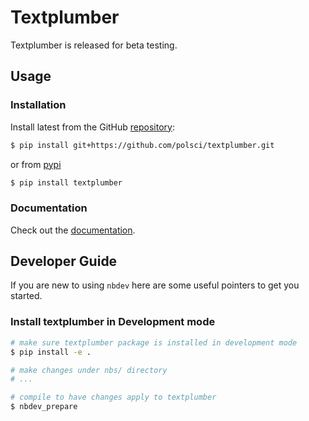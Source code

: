 # Textplumber


<!-- WARNING: THIS FILE WAS AUTOGENERATED! DO NOT EDIT! -->

Textplumber is released for beta testing.

## Usage

### Installation

Install latest from the GitHub
[repository](https://github.com/polsci/textplumber):

``` sh
$ pip install git+https://github.com/polsci/textplumber.git
```

or from [pypi](https://pypi.org/project/textplumber/)

``` sh
$ pip install textplumber
```

### Documentation

Check out the [documentation](https://geoffford.nz/textplumber/).

## Developer Guide

If you are new to using `nbdev` here are some useful pointers to get you
started.

### Install textplumber in Development mode

``` sh
# make sure textplumber package is installed in development mode
$ pip install -e .

# make changes under nbs/ directory
# ...

# compile to have changes apply to textplumber
$ nbdev_prepare
```
